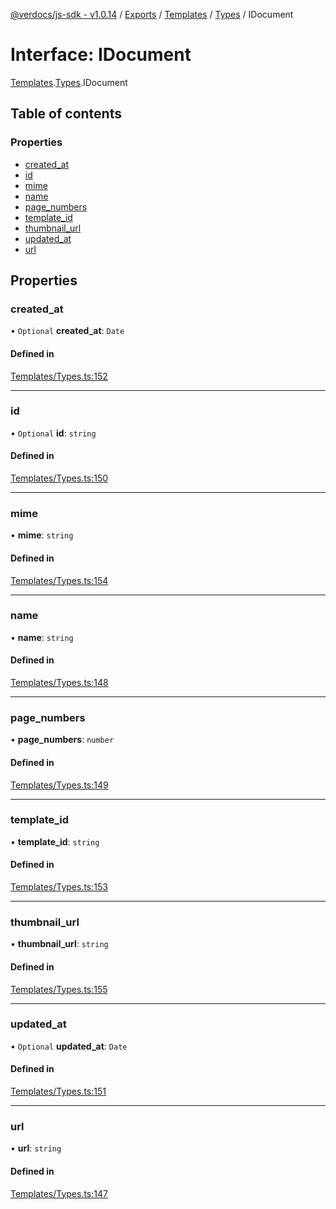 [@verdocs/js-sdk - v1.0.14](../README.md) / [Exports](../modules.md) / [Templates](../modules/Templates.md) / [Types](../modules/Templates.Types.md) / IDocument

# Interface: IDocument

[Templates](../modules/Templates.md).[Types](../modules/Templates.Types.md).IDocument

## Table of contents

### Properties

- [created_at](Templates.Types.IDocument.md#created_at)
- [id](Templates.Types.IDocument.md#id)
- [mime](Templates.Types.IDocument.md#mime)
- [name](Templates.Types.IDocument.md#name)
- [page_numbers](Templates.Types.IDocument.md#page_numbers)
- [template_id](Templates.Types.IDocument.md#template_id)
- [thumbnail_url](Templates.Types.IDocument.md#thumbnail_url)
- [updated_at](Templates.Types.IDocument.md#updated_at)
- [url](Templates.Types.IDocument.md#url)

## Properties

### created\_at

• `Optional` **created\_at**: `Date`

#### Defined in

[Templates/Types.ts:152](https://github.com/Verdocs/js-sdk/blob/main/src/Templates/Types.ts#L152)

___

### id

• `Optional` **id**: `string`

#### Defined in

[Templates/Types.ts:150](https://github.com/Verdocs/js-sdk/blob/main/src/Templates/Types.ts#L150)

___

### mime

• **mime**: `string`

#### Defined in

[Templates/Types.ts:154](https://github.com/Verdocs/js-sdk/blob/main/src/Templates/Types.ts#L154)

___

### name

• **name**: `string`

#### Defined in

[Templates/Types.ts:148](https://github.com/Verdocs/js-sdk/blob/main/src/Templates/Types.ts#L148)

___

### page\_numbers

• **page\_numbers**: `number`

#### Defined in

[Templates/Types.ts:149](https://github.com/Verdocs/js-sdk/blob/main/src/Templates/Types.ts#L149)

___

### template\_id

• **template\_id**: `string`

#### Defined in

[Templates/Types.ts:153](https://github.com/Verdocs/js-sdk/blob/main/src/Templates/Types.ts#L153)

___

### thumbnail\_url

• **thumbnail\_url**: `string`

#### Defined in

[Templates/Types.ts:155](https://github.com/Verdocs/js-sdk/blob/main/src/Templates/Types.ts#L155)

___

### updated\_at

• `Optional` **updated\_at**: `Date`

#### Defined in

[Templates/Types.ts:151](https://github.com/Verdocs/js-sdk/blob/main/src/Templates/Types.ts#L151)

___

### url

• **url**: `string`

#### Defined in

[Templates/Types.ts:147](https://github.com/Verdocs/js-sdk/blob/main/src/Templates/Types.ts#L147)
